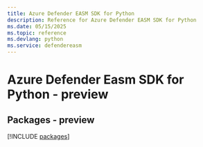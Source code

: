 ```yaml
---
title: Azure Defender EASM SDK for Python
description: Reference for Azure Defender EASM SDK for Python
ms.date: 05/15/2025
ms.topic: reference
ms.devlang: python
ms.service: defendereasm
---
```

# Azure Defender Easm SDK for Python - preview
## Packages - preview
[!INCLUDE [packages](defender-easm-index.md)]